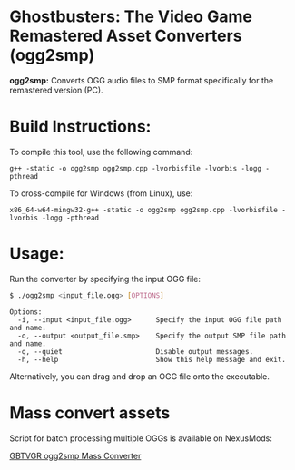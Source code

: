 # Ghostbusters: The Video Game Remastered Asset Converters (ogg2smp)

**ogg2smp:** Converts OGG audio files to SMP format specifically for the remastered version (PC).


# Build Instructions:

To compile this tool, use the following command:

`g++ -static -o ogg2smp ogg2smp.cpp -lvorbisfile -lvorbis -logg -pthread`

To cross-compile for Windows (from Linux), use:

`x86_64-w64-mingw32-g++ -static -o ogg2smp ogg2smp.cpp -lvorbisfile -lvorbis -logg -pthread`


# Usage:

Run the converter by specifying the input OGG file:
```sh
$ ./ogg2smp <input_file.ogg> [OPTIONS]
```
```
Options:
  -i, --input <input_file.ogg>      Specify the input OGG file path and name.
  -o, --output <output_file.smp>    Specify the output SMP file path and name.
  -q, --quiet                       Disable output messages.
  -h, --help                        Show this help message and exit.
```

Alternatively, you can drag and drop an OGG file onto the executable.


# Mass convert assets

Script for batch processing multiple OGGs is available on NexusMods:

[GBTVGR ogg2smp Mass Converter](https://www.nexusmods.com/ghostbustersthevideogameremastered/mods/47)
